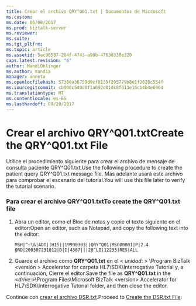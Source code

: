 ```yaml
---
title: Crear el archivo QRY^Q01.txt | Documentos de Microsoft
ms.custom: 
ms.date: 06/08/2017
ms.prod: biztalk-server
ms.reviewer: 
ms.suite: 
ms.tgt_pltfrm: 
ms.topic: article
ms.assetid: 5ac96587-264f-4743-a90b-4763d330e320
caps.latest.revision: "6"
author: MandiOhlinger
ms.author: mandia
manager: anneta
ms.openlocfilehash: 57380a36759d9cf0139f295779b8e1f2628c554f
ms.sourcegitcommit: cb908c540d8f1a692d01dc8f313e16cb4b4e696d
ms.translationtype: MT
ms.contentlocale: es-ES
ms.lasthandoff: 09/20/2017
---
```

# <a name="create-the-qryq01txt-file"></a><span data-ttu-id="91d7c-102">Crear el archivo QRY^Q01.txt</span><span class="sxs-lookup"><span data-stu-id="91d7c-102">Create the QRY^Q01.txt File</span></span>
<span data-ttu-id="91d7c-103">Utilice el procedimiento siguiente para crear el archivo de mensaje de consulta paciente QRY^Q01.txt.</span><span class="sxs-lookup"><span data-stu-id="91d7c-103">Use the following procedure to create the patient query QRY^Q01.txt message file.</span></span> <span data-ttu-id="91d7c-104">Más adelante usará este archivo para comprobar el escenario del tutorial.</span><span class="sxs-lookup"><span data-stu-id="91d7c-104">You will use this file later to verify the tutorial scenario.</span></span>  
  
### <a name="to-create-the-qryq01txt-file"></a><span data-ttu-id="91d7c-105">Para crear el archivo QRY^Q01.txt</span><span class="sxs-lookup"><span data-stu-id="91d7c-105">To create the QRY^Q01.txt file</span></span>  
  
1.  <span data-ttu-id="91d7c-106">Abra un editor, como el Bloc de notas y copie el texto siguiente en el editor:</span><span class="sxs-lookup"><span data-stu-id="91d7c-106">Open an editor, such as Notepad, and copy the following text into the editor:</span></span>  
  
    ```  
    MSH|^~\&|ADT||HIS||19990303||QRY^Q01|MSG00001|P|2.4  
    QRD|200307231012|D|I|4387|||20^LI|12233|RES|ALL  
    ```  
  
2.  <span data-ttu-id="91d7c-107">Guarde el archivo como **QRY^Q01.txt** en el \< *unidad*: > \Program BizTalk \<versión > Accelerator for carpeta HL7\SDK\Interrogative Tutorial y, a continuación, Cierre el editor.</span><span class="sxs-lookup"><span data-stu-id="91d7c-107">Save the file as **QRY^Q01.txt** in the \<*drive*:>\Program Files\Microsoft BizTalk \<version> Accelerator for HL7\SDK\Interrogative Tutorial folder, and then close the editor.</span></span>  
  
 <span data-ttu-id="91d7c-108">Continúe con [crear el archivo DSR.txt](../../adapters-and-accelerators/accelerator-hl7/create-the-dsr-txt-file.md).</span><span class="sxs-lookup"><span data-stu-id="91d7c-108">Proceed to [Create the DSR.txt File](../../adapters-and-accelerators/accelerator-hl7/create-the-dsr-txt-file.md).</span></span>